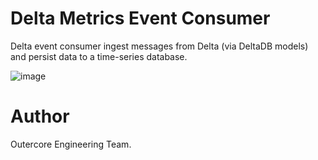 # Delta Metrics Event Consumer

Delta event consumer ingest messages from Delta (via DeltaDB models) and persist data to a time-series database.

![image](https://user-images.githubusercontent.com/4479171/220692392-08a657c6-689e-468d-bd0f-de3fce71eca9.png)

# Author
Outercore Engineering Team.
